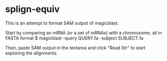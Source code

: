 # splign-equiv
This is an attempt to format SAM output of magicblast.

Start by comparing an mRNA (or a set of mRNAs) with a chromosome, all in FASTA format
$ magicblast -query QUERY.fa -subject SUBJECT.fa

Then, paste SAM output in the textarea and click "Read Str" to start exploring the alignments.
